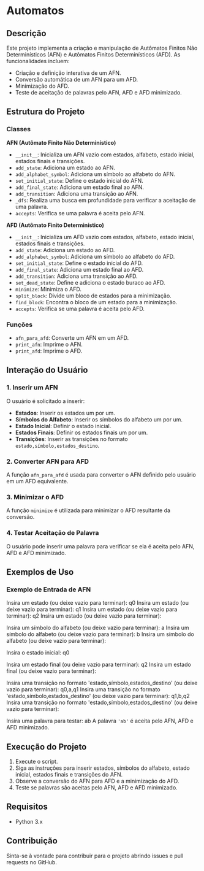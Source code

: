 # Automatos

## Descrição
Este projeto implementa a criação e manipulação de Autômatos Finitos Não Determinísticos (AFN) e Autômatos Finitos Determinísticos (AFD). As funcionalidades incluem:

- Criação e definição interativa de um AFN.
- Conversão automática de um AFN para um AFD.
- Minimização do AFD.
- Teste de aceitação de palavras pelo AFN, AFD e AFD minimizado.

## Estrutura do Projeto

### Classes

**AFN (Autômato Finito Não Determinístico)**
- `__init__`: Inicializa um AFN vazio com estados, alfabeto, estado inicial, estados finais e transições.
- `add_state`: Adiciona um estado ao AFN.
- `add_alphabet_symbol`: Adiciona um símbolo ao alfabeto do AFN.
- `set_initial_state`: Define o estado inicial do AFN.
- `add_final_state`: Adiciona um estado final ao AFN.
- `add_transition`: Adiciona uma transição ao AFN.
- `_dfs`: Realiza uma busca em profundidade para verificar a aceitação de uma palavra.
- `accepts`: Verifica se uma palavra é aceita pelo AFN.

**AFD (Autômato Finito Determinístico)**
- `__init__`: Inicializa um AFD vazio com estados, alfabeto, estado inicial, estados finais e transições.
- `add_state`: Adiciona um estado ao AFD.
- `add_alphabet_symbol`: Adiciona um símbolo ao alfabeto do AFD.
- `set_initial_state`: Define o estado inicial do AFD.
- `add_final_state`: Adiciona um estado final ao AFD.
- `add_transition`: Adiciona uma transição ao AFD.
- `set_dead_state`: Define e adiciona o estado buraco ao AFD.
- `minimize`: Minimiza o AFD.
- `split_block`: Divide um bloco de estados para a minimização.
- `find_block`: Encontra o bloco de um estado para a minimização.
- `accepts`: Verifica se uma palavra é aceita pelo AFD.

### Funções
- `afn_para_afd`: Converte um AFN em um AFD.
- `print_afn`: Imprime o AFN.
- `print_afd`: Imprime o AFD.

## Interação do Usuário

### 1. Inserir um AFN
O usuário é solicitado a inserir:
- **Estados**: Inserir os estados um por um.
- **Símbolos do Alfabeto**: Inserir os símbolos do alfabeto um por um.
- **Estado Inicial**: Definir o estado inicial.
- **Estados Finais**: Definir os estados finais um por um.
- **Transições**: Inserir as transições no formato `estado,símbolo,estados_destino`.

### 2. Converter AFN para AFD
A função `afn_para_afd` é usada para converter o AFN definido pelo usuário em um AFD equivalente.

### 3. Minimizar o AFD
A função `minimize` é utilizada para minimizar o AFD resultante da conversão.

### 4. Testar Aceitação de Palavra
O usuário pode inserir uma palavra para verificar se ela é aceita pelo AFN, AFD e AFD minimizado.

## Exemplos de Uso

### Exemplo de Entrada de AFN
Insira um estado (ou deixe vazio para terminar): q0
Insira um estado (ou deixe vazio para terminar): q1
Insira um estado (ou deixe vazio para terminar): q2
Insira um estado (ou deixe vazio para terminar): 

Insira um símbolo do alfabeto (ou deixe vazio para terminar): a
Insira um símbolo do alfabeto (ou deixe vazio para terminar): b
Insira um símbolo do alfabeto (ou deixe vazio para terminar): 

Insira o estado inicial: q0

Insira um estado final (ou deixe vazio para terminar): q2
Insira um estado final (ou deixe vazio para terminar): 

Insira uma transição no formato 'estado,símbolo,estados_destino' (ou deixe vazio para terminar): q0,a,q1
Insira uma transição no formato 'estado,símbolo,estados_destino' (ou deixe vazio para terminar): q1,b,q2
Insira uma transição no formato 'estado,símbolo,estados_destino' (ou deixe vazio para terminar): 

Insira uma palavra para testar: ab
A palavra `'ab'` é aceita pelo AFN, AFD e AFD minimizado.

## Execução do Projeto
1. Execute o script.
2. Siga as instruções para inserir estados, símbolos do alfabeto, estado inicial, estados finais e transições do AFN.
3. Observe a conversão do AFN para AFD e a minimização do AFD.
4. Teste se palavras são aceitas pelo AFN, AFD e AFD minimizado.

## Requisitos
- Python 3.x

## Contribuição
Sinta-se à vontade para contribuir para o projeto abrindo issues e pull requests no GitHub.
